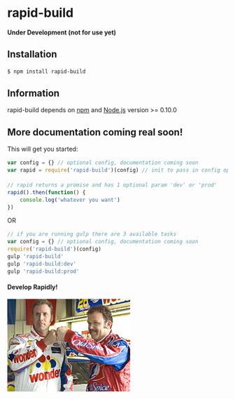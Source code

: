 # rapid-build

**Under Development (not for use yet)**

## Installation
```bash
$ npm install rapid-build
```

## Information
rapid-build depends on [npm](http://npmjs.org/) and [Node.js](http://nodejs.org/) version >= 0.10.0

## More documentation coming real soon!
This will get you started:

```javascript
var config = {} // optional config, documentation coming soon
var rapid = require('rapid-build')(config) // init to pass in config options

// rapid returns a promise and has 1 optional param 'dev' or 'prod'
rapid().then(function() {
	console.log('whatever you want')
})
```
OR

```javascript
// if you are running gulp there are 3 available tasks
var config = {} // optional config, documentation coming soon
require('rapid-build')(config)
gulp 'rapid-build'
gulp 'rapid-build:dev'
gulp 'rapid-build:prod'
```
#### Develop Rapidly!
![Shake and Bake!](docs/shake-and-bake.jpg)
